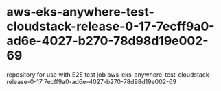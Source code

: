 # aws-eks-anywhere-test-cloudstack-release-0-17-7ecff9a0-ad6e-4027-b270-78d98d19e002-69
repository for use with E2E test job aws-eks-anywhere-test-cloudstack-release-0-17:7ecff9a0-ad6e-4027-b270-78d98d19e002-69
